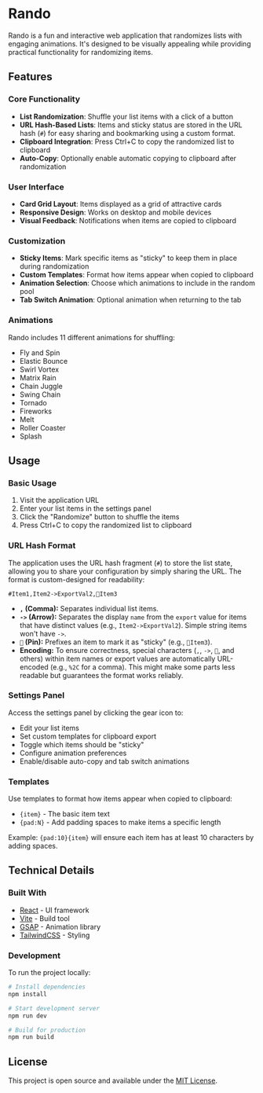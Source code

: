 # Rando

Rando is a fun and interactive web application that randomizes lists with engaging animations. It's designed to be visually appealing while providing practical functionality for randomizing items.

## Features

### Core Functionality
- **List Randomization**: Shuffle your list items with a click of a button
- **URL Hash-Based Lists**: Items and sticky status are stored in the URL hash (`#`) for easy sharing and bookmarking using a custom format.
- **Clipboard Integration**: Press Ctrl+C to copy the randomized list to clipboard
- **Auto-Copy**: Optionally enable automatic copying to clipboard after randomization

### User Interface
- **Card Grid Layout**: Items displayed as a grid of attractive cards
- **Responsive Design**: Works on desktop and mobile devices
- **Visual Feedback**: Notifications when items are copied to clipboard

### Customization
- **Sticky Items**: Mark specific items as "sticky" to keep them in place during randomization
- **Custom Templates**: Format how items appear when copied to clipboard
- **Animation Selection**: Choose which animations to include in the random pool
- **Tab Switch Animation**: Optional animation when returning to the tab

### Animations
Rando includes 11 different animations for shuffling:
- Fly and Spin
- Elastic Bounce
- Swirl Vortex
- Matrix Rain
- Chain Juggle
- Swing Chain
- Tornado
- Fireworks
- Melt
- Roller Coaster
- Splash

## Usage

### Basic Usage
1. Visit the application URL
2. Enter your list items in the settings panel
3. Click the "Randomize" button to shuffle the items
4. Press Ctrl+C to copy the randomized list to clipboard

### URL Hash Format
The application uses the URL hash fragment (`#`) to store the list state, allowing you to share your configuration by simply sharing the URL. The format is custom-designed for readability:

`#Item1,Item2->ExportVal2,📌Item3`

- **`,` (Comma):** Separates individual list items.
- **`->` (Arrow):** Separates the display `name` from the `export` value for items that have distinct values (e.g., `Item2->ExportVal2`). Simple string items won't have `->`.
- **`📌` (Pin):** Prefixes an item to mark it as "sticky" (e.g., `📌Item3`).
- **Encoding:** To ensure correctness, special characters (`,`, `->`, `📌`, and others) within item names or export values are automatically URL-encoded (e.g., `%2C` for a comma). This might make some parts less readable but guarantees the format works reliably.

### Settings Panel
Access the settings panel by clicking the gear icon to:
- Edit your list items
- Set custom templates for clipboard export
- Toggle which items should be "sticky"
- Configure animation preferences
- Enable/disable auto-copy and tab switch animations

### Templates
Use templates to format how items appear when copied to clipboard:
- `{item}` - The basic item text
- `{pad:N}` - Add padding spaces to make items a specific length

Example: `{pad:10}{item}` will ensure each item has at least 10 characters by adding spaces.

## Technical Details

### Built With
- [React](https://reactjs.org/) - UI framework
- [Vite](https://vitejs.dev/) - Build tool
- [GSAP](https://greensock.com/gsap/) - Animation library
- [TailwindCSS](https://tailwindcss.com/) - Styling

### Development
To run the project locally:

```bash
# Install dependencies
npm install

# Start development server
npm run dev

# Build for production
npm run build
```

## License
This project is open source and available under the [MIT License](LICENSE).
